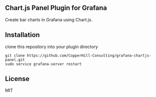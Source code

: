 ## Chart.js Panel Plugin for Grafana

Create bar charts in Grafana using Chart.js.

## Installation

clone this repository into your plugin directory

```
git clone https://github.com/CopperHill-Consulting/grafana-chartjs-panel.git
sudo service grafana-server restart
```

## License
MIT
